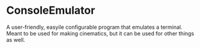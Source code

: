 # ConsoleEmulator
A user-friendly, easyile configurable program that emulates a terminal. Meant to be used for making cinematics, but it can be used for other things as well.
